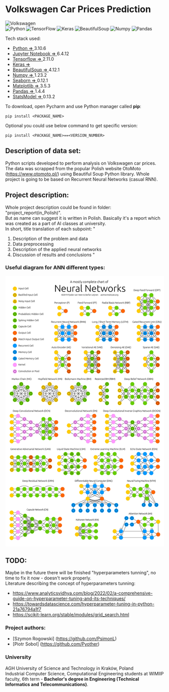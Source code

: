  # Volkswagen Car Prices Prediction
![Volkswagen](https://a11ybadges.com/badge?logo=volkswagen)  
![Python](https://a11ybadges.com/badge?logo=python)
![TensorFlow](https://a11ybadges.com/badge?logo=tensorflow)
![Keras](https://a11ybadges.com/badge?logo=keras)
![BeautifulSoup](https://a11ybadges.com/badge?logo=beautifulsoup)
![Numpy](https://a11ybadges.com/badge?logo=numpy)
![Pandas](https://a11ybadges.com/badge?logo=pandas)


Tech stack used:
- [Python => ](https://www.python.org/) 3.10.6
- [Jupyter Notebook => ](https://jupyter.org/) 6.4.12
- [Tensorflow => ](https://www.tensorflow.org/?hl=pl) 2.11.0 
- [Keras => ](https://en.wikipedia.org/wiki/Keras)
- [BeautifulSoup => ](https://www.crummy.com/software/BeautifulSoup/bs4/doc/) 4.12.1
- [Numpy => ](https://numpy.org/) 1.23.2
- [Seaborn => ](https://seaborn.pydata.org/) 0.12.1 
- [Matplotlib => ](https://matplotlib.org/stable/index.html) 3.5.3
- [Pandas => ](https://pandas.pydata.org/) 1.4.4
- [StatsModel => ](https://www.statsmodels.org/stable/index.html) 0.13.2

To download, open Pycharm and use Python manager called **pip**:
```
pip install <PACKAGE_NAME> 
```
Optional you could use below command to get specific version:
```
pip install <PACKAGE_NAME>==<VERSION_NUMBER>
```

## Description of data set:
Python scripts developed to perform analysis on Volkswagen car prices. 
The data was scrapped from the popular Polish website OtoMoto (https://www.otomoto.pl/) using Beautiful Soup Python library. 
Whole project is going to be based on Recurrent Neural Networks (casual RNN).

## Project description:
Whole project description could be found in folder: "project_report(in_Polish)".  
But as name can suggest it is written in Polish. Basically it's a report which was created as a part of
AI classes at university.  
In short, title translation of each subpoint:
"  
1. Description of the problem and data
2. Data preprocessing
3. Description of the applied neural networks
4. Discussion of results and conclusions
"  

### Useful diagram for ANN different types:  
![ANN-types](README-photos/ANN-types.png)  

## TODO:
Maybe in the future there will be finished "hyperparameters tunning", no time to fix it now - doesn't work properly.  
Literature describing the concept of hyperparameters tunning:
- https://www.analyticsvidhya.com/blog/2022/02/a-comprehensive-guide-on-hyperparameter-tuning-and-its-techniques/
- https://towardsdatascience.com/hyperparameter-tuning-in-python-21a76794a1f7
- https://scikit-learn.org/stable/modules/grid_search.html

### Project authors:  
- [Szymon Rogowski] (https://github.com/PsimonL)  
- [Piotr Sobol] (https://github.com/Pyother)  

### University
AGH University of Science and Technology in Kraków, Poland  
Industrial Computer Science, Computational Engineering students at WIMIIP faculty, 6th term - **Bachelor's degree in Engineering (Technical Informatics and Telecommunications)**.

